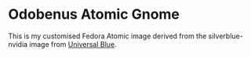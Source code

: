 # Odobenus Atomic Gnome

This is my customised Fedora Atomic image derived from the silverblue-nvidia image from [Universal Blue](https://universal-blue.org/).
